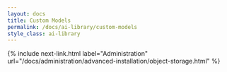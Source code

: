 ```yaml
---
layout: docs
title: Custom Models
permalink: /docs/ai-library/custom-models
style_class: ai-library
---
```


<!--{% include next-link.html label="API" url="/docs/ai-library/api.html" %}-->
{% include next-link.html label="Administration" url="/docs/administration/advanced-installation/object-storage.html" %}
